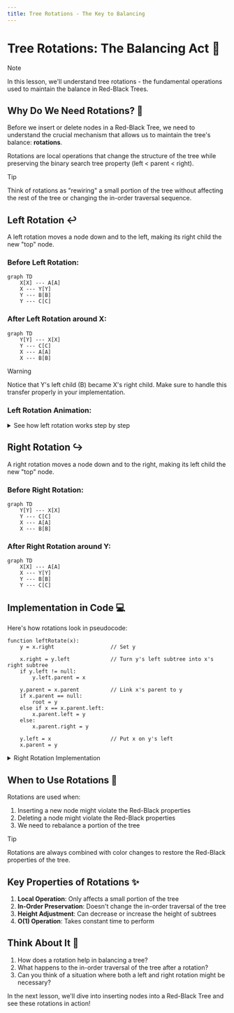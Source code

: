 ```yaml
---
title: Tree Rotations - The Key to Balancing
---
```


# Tree Rotations: The Balancing Act 🔄

> [!NOTE]
> In this lesson, we'll understand tree rotations - the fundamental operations used to maintain the balance in Red-Black Trees.

## Why Do We Need Rotations? 🤔

Before we insert or delete nodes in a Red-Black Tree, we need to understand the crucial mechanism that allows us to maintain the tree's balance: **rotations**.

Rotations are local operations that change the structure of the tree while preserving the binary search tree property (left < parent < right).

> [!TIP]
> Think of rotations as "rewiring" a small portion of the tree without affecting the rest of the tree or changing the in-order traversal sequence.

## Left Rotation ↩️

A left rotation moves a node down and to the left, making its right child the new "top" node.

### Before Left Rotation:
```mermaid
graph TD
    X[X] --- A[A]
    X --- Y[Y]
    Y --- B[B]
    Y --- C[C]
```

### After Left Rotation around X:
```mermaid
graph TD
    Y[Y] --- X[X]
    Y --- C[C]
    X --- A[A]
    X --- B[B]
```

> [!WARNING]
> Notice that Y's left child (B) became X's right child. Make sure to handle this transfer properly in your implementation.

### Left Rotation Animation:

<details>
<summary>See how left rotation works step by step</summary>

1. Start with node X as parent, Y as right child
2. Y becomes the new parent
3. X becomes Y's left child
4. Y's original left child (B) becomes X's right child
5. The rest of the tree structure remains unchanged

This preserves the BST property: A < X < B < Y < C
</details>

## Right Rotation ↪️

A right rotation moves a node down and to the right, making its left child the new "top" node.

### Before Right Rotation:
```mermaid
graph TD
    Y[Y] --- X[X]
    Y --- C[C]
    X --- A[A]
    X --- B[B]
```

### After Right Rotation around Y:
```mermaid
graph TD
    X[X] --- A[A]
    X --- Y[Y]
    Y --- B[B]
    Y --- C[C]
```

## Implementation in Code 💻

Here's how rotations look in pseudocode:

```
function leftRotate(x):
    y = x.right                  // Set y
    
    x.right = y.left             // Turn y's left subtree into x's right subtree
    if y.left != null:
        y.left.parent = x
    
    y.parent = x.parent          // Link x's parent to y
    if x.parent == null:
        root = y
    else if x == x.parent.left:
        x.parent.left = y
    else:
        x.parent.right = y
    
    y.left = x                   // Put x on y's left
    x.parent = y
```

<details>
<summary>Right Rotation Implementation</summary>

```
function rightRotate(y):
    x = y.left                   // Set x
    
    y.left = x.right             // Turn x's right subtree into y's left subtree
    if x.right != null:
        x.right.parent = y
    
    x.parent = y.parent          // Link y's parent to x
    if y.parent == null:
        root = x
    else if y == y.parent.left:
        y.parent.left = x
    else:
        y.parent.right = x
    
    x.right = y                  // Put y on x's right
    y.parent = x
```
</details>

## When to Use Rotations 🎯

Rotations are used when:
1. Inserting a new node might violate the Red-Black properties
2. Deleting a node might violate the Red-Black properties
3. We need to rebalance a portion of the tree

> [!TIP]
> Rotations are always combined with color changes to restore the Red-Black properties of the tree.

## Key Properties of Rotations ✨

1. **Local Operation**: Only affects a small portion of the tree
2. **In-Order Preservation**: Doesn't change the in-order traversal of the tree
3. **Height Adjustment**: Can decrease or increase the height of subtrees
4. **O(1) Operation**: Takes constant time to perform

## Think About It 🤔

1. How does a rotation help in balancing a tree?
2. What happens to the in-order traversal of the tree after a rotation?
3. Can you think of a situation where both a left and right rotation might be necessary?

In the next lesson, we'll dive into inserting nodes into a Red-Black Tree and see these rotations in action! 
